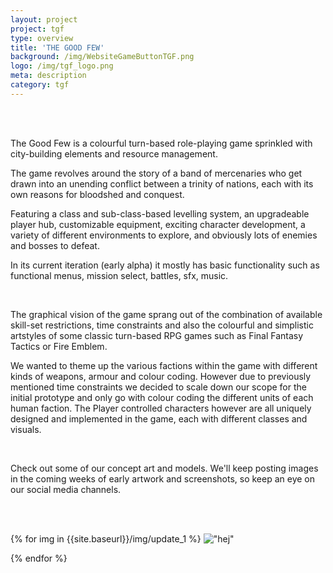 ```yaml
---
layout: project
project: tgf
type: overview
title: 'THE GOOD FEW'
background: /img/WebsiteGameButtonTGF.png
logo: /img/tgf_logo.png
meta: description
category: tgf
---
```


<br>
<br>

The Good Few is a colourful turn-based role-playing game sprinkled with city-building elements and resource management.

The game revolves around the story of a band of mercenaries who get drawn into an unending conflict between a trinity of nations, each with its own reasons for bloodshed and conquest.

Featuring a class and sub-class-based levelling system, an upgradeable player hub, customizable equipment, exciting character development, a variety of different environments to explore, and obviously lots of enemies and bosses to defeat.

In its current iteration (early alpha) it mostly has basic functionality such as functional menus, mission select, battles, sfx, music.

<br>

The graphical vision of the game sprang out of the combination of available skill-set restrictions, time constraints and also the colourful and simplistic artstyles of some classic turn-based RPG games such as Final Fantasy Tactics or Fire Emblem.

We wanted to theme up the various factions within the game with different kinds of weapons, armour and colour coding. However due to previously mentioned time constraints we decided to scale down our scope for the initial prototype and only go with colour coding the different units of each human faction. The Player controlled characters however are all uniquely designed and implemented in the game, each with different classes and visuals.

<br>

Check out some of our concept art and models. We'll keep posting images in the coming weeks of early artwork and screenshots, so keep an eye on our social media channels.

<br>
<br>

{% for img in {{site.baseurl}}/img/update_1 %}
    !["hej"](img)
    
{% endfor %}